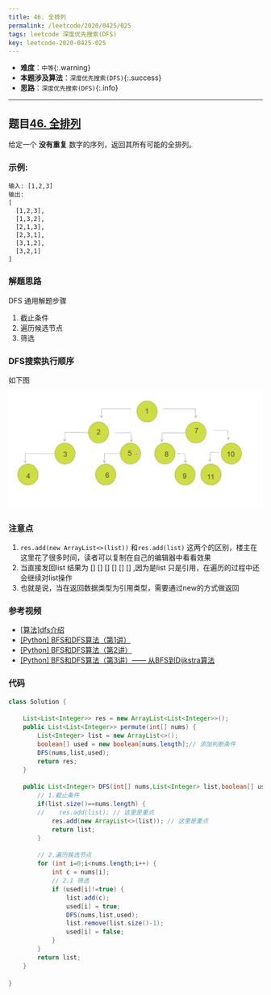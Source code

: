 ```yaml
---
title: 46. 全排列
permalink: /leetcode/2020/0425/025
tags: leetcode 深度优先搜索(DFS)
key: leetcode-2020-0425-025
---
```

- __难度__：`中等`{:.warning}
- __本题涉及算法__：`深度优先搜索(DFS)`{:.success}
- __思路__：`深度优先搜索(DFS)`{:.info}

---

## 题目[46. 全排列](https://leetcode-cn.com/problems/permutations/)
给定一个 **没有重复** 数字的序列，返回其所有可能的全排列。

### 示例:
```
输入: [1,2,3]
输出:
[
  [1,2,3],
  [1,3,2],
  [2,1,3],
  [2,3,1],
  [3,1,2],
  [3,2,1]
]
```

### 解题思路
DFS 通用解题步骤    
1. 截止条件   
2. 遍历候选节点   
3. 筛选   

### DFS搜索执行顺序
如下图

![dfs](/assets/images/algo/Jietu20200422-195425@2x.jpg)

### 注意点
1. `res.add(new ArrayList<>(list))`  和`res.add(list)` 这两个的区别，楼主在这里花了很多时间，读者可以复制在自己的编辑器中看看效果
2. 当直接发回list 结果为 [] [] [] [] [] [] ,因为是list 只是引用，在遍历的过程中还会继续对list操作
3. 也就是说，当在返回数据类型为引用类型，需要通过new的方式做返回

### 参考视频
- [[算法]dfs介绍](https://www.bilibili.com/video/BV1qE411E7di?from=search&seid=1863457748201838862)
- [[Python] BFS和DFS算法（第1讲）](https://www.bilibili.com/video/BV1Ks411579J/?spm_id_from=333.788.videocard.1)
- [[Python] BFS和DFS算法（第2讲）](https://www.bilibili.com/video/BV1Ks411575U/?spm_id_from=333.788.videocard.0)
- [[Python] BFS和DFS算法（第3讲）—— 从BFS到Dijkstra算法](https://www.bilibili.com/video/BV1ts41157Sy/?spm_id_from=333.788.videocard.0)

### 代码

```java
class Solution {

    List<List<Integer>> res = new ArrayList<List<Integer>>();
    public List<List<Integer>> permute(int[] nums) {
        List<Integer> list = new ArrayList<>();
        boolean[] used = new boolean[nums.length];// 添加判断条件
        DFS(nums,list,used);
        return res;
    }

    public List<Integer> DFS(int[] nums,List<Integer> list,boolean[] used) {
        // 1.截止条件
        if(list.size()==nums.length) {
        //    res.add(list); // 这里是重点
            res.add(new ArrayList<>(list)); // 这里是重点
            return list;
        }

        // 2.遍历候选节点
        for (int i=0;i<nums.length;i++) {
            int c = nums[i];
            // 2.1 筛选
            if (used[i]!=true) {
                list.add(c);
                used[i] = true;
                DFS(nums,list,used);
                list.remove(list.size()-1);
                used[i] = false;
            }
        }
        return list;
    }

}
```
